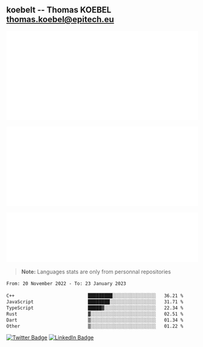 ## koebelt -- Thomas KOEBEL <thomas.koebel@epitech.eu>

<!-- On github since 2018-->


![Metrics](/metrics.classic.svg)



<!--![Metrics](/metrics.plugin.introduction.repository.svg)-->
![Metrics](/metrics.plugin.isocalendar.svg)



![Metrics](/metrics.plugin.languages.svg)

> **Note:** Languages stats are only from personnal repositories

<!--START_SECTION:waka-->

```text
From: 20 November 2022 - To: 23 January 2023

C++                           █████████░░░░░░░░░░░░░░░░   36.21 %
JavaScript                    ████████░░░░░░░░░░░░░░░░░   31.71 %
TypeScript                    █████▓░░░░░░░░░░░░░░░░░░░   22.34 %
Rust                          ▓░░░░░░░░░░░░░░░░░░░░░░░░   02.51 %
Dart                          ▒░░░░░░░░░░░░░░░░░░░░░░░░   01.34 %
Other                         ▒░░░░░░░░░░░░░░░░░░░░░░░░   01.22 %
```

<!--END_SECTION:waka-->

[![Twitter Badge](https://img.shields.io/badge/Twitter-Profile-informational?style=flat&logo=twitter&logoColor=white&color=1CA2F1)](https://twitter.com/jesuis_roux)
[![LinkedIn Badge](https://img.shields.io/badge/LinkedIn-Profile-informational?style=flat&logo=linkedin&logoColor=white&color=0D76A8)](https://www.linkedin.com/in/koebelt/)
